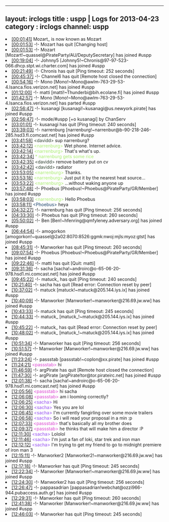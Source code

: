 
---
layout: irclogs
title : uspp | Logs for 2013-04-23
category : irclogs
channel: uspp
---
<li class="logitem"><a href="#00:01:41" name="00:01:41" class="time">[00:01:41]</a> <span class="nick">Mozart_</span> is now known as <span class="nick">Mozart</span> </li>
<li class="logitem"><a href="#00:01:53" name="00:01:53" class="time">[00:01:53]</a> -!- <span class="quit">Mozart</span> has quit [Changing host] </li>
<li class="logitem"><a href="#00:01:53" name="00:01:53" class="time">[00:01:53]</a> -!- <span class="join">Mozart</span> [Mozart!~quassel@PirateParty/AU/DeputySecretary] has joined #uspp </li>
<li class="logitem"><a href="#00:19:04" name="00:19:04" class="time">[00:19:04]</a> -!- <span class="join">Johnny5</span> [Johnny5!~Chronis@97-97-523-066.dhcp.stpt.wi.charter.com] has joined #uspp </li>
<li class="logitem"><a href="#00:21:49" name="00:21:49" class="time">[00:21:49]</a> -!- <span class="quit">Chronis</span> has quit [Ping timeout: 252 seconds] </li>
<li class="logitem"><a href="#00:45:37" name="00:45:37" class="time">[00:45:37]</a> -!- <span class="quit">Channel6</span> has quit [Remote host closed the connection] </li>
<li class="logitem"><a href="#00:54:16" name="00:54:16" class="time">[00:54:16]</a> -!- <span class="join">Mono</span> [Mono!~Mono@awlm-763-29-53-4.lsanca.fios.verizon.net] has joined #uspp </li>
<li class="logitem"><a href="#01:12:00" name="01:12:00" class="time">[01:12:00]</a> -!- <span class="join">matti</span> [matti!~Thunderbi@bih.ecolane.fi] has joined #uspp </li>
<li class="logitem"><a href="#01:42:57" name="01:42:57" class="time">[01:42:57]</a> -!- <span class="part">Mono</span> [Mono!~Mono@awlm-763-29-53-4.lsanca.fios.verizon.net] has parted #uspp </li>
<li class="logitem"><a href="#02:56:47" name="02:56:47" class="time">[02:56:47]</a> -!- <span class="join">kusanagi</span> [kusanagi!~kusanagi@us.newyork.pirate] has joined #uspp </li>
<li class="logitem"><a href="#02:56:47" name="02:56:47" class="time">[02:56:47]</a> -!- mode/<span class="mode">#uspp</span> [+o kusanagi] by ChanServ </li>
<li class="logitem"><a href="#03:01:01" name="03:01:01" class="time">[03:01:01]</a> -!- <span class="quit">kusanagi</span> has quit [Ping timeout: 240 seconds] </li>
<li class="logitem"><a href="#03:39:03" name="03:39:03" class="time">[03:39:03]</a> -!- <span class="join">narrenburg</span> [narrenburg!~narrenbur@b-90-218-246-285.hsd3.fl.comcast.net] has joined #uspp </li>
<li class="logitem"><a href="#03:41:58" name="03:41:58" class="time">[03:41:58]</a> <span class="person" style="color:#2d3f2f">&lt;davidd&gt;</span> sup narrenburg? </li>
<li class="logitem"><a href="#03:42:12" name="03:42:12" class="time">[03:42:12]</a> <span class="person" style="color:#a8ec6e">&lt;narrenburg&gt;</span> Wet phone. Internet advice. </li>
<li class="logitem"><a href="#03:42:14" name="03:42:14" class="time">[03:42:14]</a> <span class="person" style="color:#a8ec6e">&lt;narrenburg&gt;</span> That's what's up. </li>
<li class="logitem"><a href="#03:42:34" name="03:42:34" class="time">[03:42:34]</a> <span class="person" style="color:#a8ec6e">* narrenburg gets some rice</span> </li>
<li class="logitem"><a href="#03:42:35" name="03:42:35" class="time">[03:42:35]</a> <span class="person" style="color:#2d3f2f">&lt;davidd&gt;</span> remove battery put on cv </li>
<li class="logitem"><a href="#03:42:42" name="03:42:42" class="time">[03:42:42]</a> <span class="person" style="color:#2d3f2f">&lt;davidd&gt;</span> radiator </li>
<li class="logitem"><a href="#03:53:05" name="03:53:05" class="time">[03:53:05]</a> <span class="person" style="color:#a8ec6e">&lt;narrenburg&gt;</span> Thanks. </li>
<li class="logitem"><a href="#03:53:18" name="03:53:18" class="time">[03:53:18]</a> <span class="person" style="color:#a8ec6e">&lt;narrenburg&gt;</span> Just put it by the nearest heat source... </li>
<li class="logitem"><a href="#03:53:22" name="03:53:22" class="time">[03:53:22]</a> <span class="person" style="color:#a8ec6e">&lt;narrenburg&gt;</span> ...without waking anyone up </li>
<li class="logitem"><a href="#03:57:48" name="03:57:48" class="time">[03:57:48]</a> -!- <span class="join">Phoebus</span> [Phoebus!~Phoebus@PirateParty/GR/Member] has joined #uspp </li>
<li class="logitem"><a href="#03:58:03" name="03:58:03" class="time">[03:58:03]</a> <span class="person" style="color:#a8ec6e">&lt;narrenburg&gt;</span> Hello Phoebus </li>
<li class="logitem"><a href="#03:58:11" name="03:58:11" class="time">[03:58:11]</a> <span class="person" style="color:#1c456c">&lt;Phoebus&gt;</span> heya </li>
<li class="logitem"><a href="#04:32:27" name="04:32:27" class="time">[04:32:27]</a> -!- <span class="quit">narrenburg</span> has quit [Ping timeout: 256 seconds] </li>
<li class="logitem"><a href="#04:33:30" name="04:33:30" class="time">[04:33:30]</a> -!- <span class="quit">Phoebus</span> has quit [Ping timeout: 260 seconds] </li>
<li class="logitem"><a href="#05:50:02" name="05:50:02" class="time">[05:50:02]</a> -!- <span class="join">Ben</span> [Ben!~hfenring@qmfyleney.adversary.org] has joined #uspp </li>
<li class="logitem"><a href="#06:44:54" name="06:44:54" class="time">[06:44:54]</a> -!- <span class="join">amogorkon</span> [amogorkon!~quassel@2a02:8070:8526:ggmk:nwoj:mjls:myoz:gtst] has joined #uspp </li>
<li class="logitem"><a href="#08:45:31" name="08:45:31" class="time">[08:45:31]</a> -!- <span class="quit">Manworker</span> has quit [Ping timeout: 260 seconds] </li>
<li class="logitem"><a href="#09:07:54" name="09:07:54" class="time">[09:07:54]</a> -!- <span class="join">Phoebus</span> [Phoebus!~Phoebus@PirateParty/GR/Member] has joined #uspp </li>
<li class="logitem"><a href="#09:22:46" name="09:22:46" class="time">[09:22:46]</a> -!- <span class="quit">matti</span> has quit [Quit: matti] </li>
<li class="logitem"><a href="#09:31:36" name="09:31:36" class="time">[09:31:36]</a> -!- <span class="join">sacha</span> [sacha!~androirc@o-65-06-20-978.hsd1.mi.comcast.net] has joined #uspp </li>
<li class="logitem"><a href="#09:45:22" name="09:45:22" class="time">[09:45:22]</a> -!- <span class="quit">matuck_</span> has quit [Ping timeout: 240 seconds] </li>
<li class="logitem"><a href="#10:21:40" name="10:21:40" class="time">[10:21:40]</a> -!- <span class="quit">sacha</span> has quit [Read error: Connection reset by peer] </li>
<li class="logitem"><a href="#10:37:02" name="10:37:02" class="time">[10:37:02]</a> -!- <span class="join">matuck</span> [matuck!~matuck@205.144.iys.ix] has joined #uspp </li>
<li class="logitem"><a href="#10:40:09" name="10:40:09" class="time">[10:40:09]</a> -!- <span class="join">Manworker</span> [Manworker!~manworker@216.69.jw.ww] has joined #uspp </li>
<li class="logitem"><a href="#10:43:33" name="10:43:33" class="time">[10:43:33]</a> -!- <span class="quit">matuck</span> has quit [Ping timeout: 245 seconds] </li>
<li class="logitem"><a href="#10:44:33" name="10:44:33" class="time">[10:44:33]</a> -!- <span class="join">matuck_</span> [matuck_!~matuck@205.144.iys.ix] has joined #uspp </li>
<li class="logitem"><a href="#10:45:22" name="10:45:22" class="time">[10:45:22]</a> -!- <span class="quit">matuck_</span> has quit [Read error: Connection reset by peer] </li>
<li class="logitem"><a href="#10:48:02" name="10:48:02" class="time">[10:48:02]</a> -!- <span class="join">matuck_</span> [matuck_!~matuck@205.144.iys.ix] has joined #uspp </li>
<li class="logitem"><a href="#10:51:34" name="10:51:34" class="time">[10:51:34]</a> -!- <span class="quit">Manworker</span> has quit [Ping timeout: 256 seconds] </li>
<li class="logitem"><a href="#10:51:57" name="10:51:57" class="time">[10:51:57]</a> -!- <span class="join">Manworker</span> [Manworker!~manworker@216.69.jw.ww] has joined #uspp </li>
<li class="logitem"><a href="#11:23:24" name="11:23:24" class="time">[11:23:24]</a> -!- <span class="join">passstab</span> [passstab!~coplon@xx.pirate] has joined #uspp </li>
<li class="logitem"><a href="#11:24:21" name="11:24:21" class="time">[11:24:21]</a> <span class="person" style="color:#dc45d1">&lt;passstab&gt;</span> hi </li>
<li class="logitem"><a href="#11:46:59" name="11:46:59" class="time">[11:46:59]</a> -!- <span class="quit">argPirate</span> has quit [Remote host closed the connection] </li>
<li class="logitem"><a href="#11:47:30" name="11:47:30" class="time">[11:47:30]</a> -!- <span class="join">argPirate</span> [argPirate!tor@tor.pirateirc.net] has joined #uspp </li>
<li class="logitem"><a href="#12:01:38" name="12:01:38" class="time">[12:01:38]</a> -!- <span class="join">sacha</span> [sacha!~androirc@o-65-06-20-978.hsd1.mi.comcast.net] has joined #uspp </li>
<li class="logitem"><a href="#12:05:56" name="12:05:56" class="time">[12:05:56]</a> <span class="person" style="color:#dc45d1">&lt;passstab&gt;</span> hi sacha  </li>
<li class="logitem"><a href="#12:06:08" name="12:06:08" class="time">[12:06:08]</a> <span class="person" style="color:#dc45d1">&lt;passstab&gt;</span> am i looming correctly? </li>
<li class="logitem"><a href="#12:06:25" name="12:06:25" class="time">[12:06:25]</a> <span class="person" style="color:#954ef2">&lt;sacha&gt;</span> Hi </li>
<li class="logitem"><a href="#12:06:30" name="12:06:30" class="time">[12:06:30]</a> <span class="person" style="color:#954ef2">&lt;sacha&gt;</span> Yes you are lol </li>
<li class="logitem"><a href="#12:06:45" name="12:06:45" class="time">[12:06:45]</a> <span class="person" style="color:#954ef2">&lt;sacha&gt;</span> I'm currently fangirling over some movie trailers </li>
<li class="logitem"><a href="#12:06:58" name="12:06:58" class="time">[12:06:58]</a> <span class="person" style="color:#954ef2">&lt;sacha&gt;</span> So i will read your proposal in a min :p </li>
<li class="logitem"><a href="#12:07:33" name="12:07:33" class="time">[12:07:33]</a> <span class="person" style="color:#dc45d1">&lt;passstab&gt;</span> that's basically all my brother does </li>
<li class="logitem"><a href="#12:09:37" name="12:09:37" class="time">[12:09:37]</a> <span class="person" style="color:#dc45d1">&lt;passstab&gt;</span> he thinks that will make him a director :P </li>
<li class="logitem"><a href="#12:11:30" name="12:11:30" class="time">[12:11:30]</a> <span class="person" style="color:#954ef2">&lt;sacha&gt;</span> Lololol  </li>
<li class="logitem"><a href="#12:11:46" name="12:11:46" class="time">[12:11:46]</a> <span class="person" style="color:#954ef2">&lt;sacha&gt;</span> I'm just a fan of loki, star trek and iron man </li>
<li class="logitem"><a href="#12:12:12" name="12:12:12" class="time">[12:12:12]</a> <span class="person" style="color:#954ef2">&lt;sacha&gt;</span> I'm trying to get my friend to go to midnight premiere of iron man 3 </li>
<li class="logitem"><a href="#12:15:11" name="12:15:11" class="time">[12:15:11]</a> -!- <span class="join">Manworker2</span> [Manworker2!~manworker@216.69.jw.ww] has joined #uspp </li>
<li class="logitem"><a href="#12:17:18" name="12:17:18" class="time">[12:17:18]</a> -!- <span class="quit">Manworker</span> has quit [Ping timeout: 245 seconds] </li>
<li class="logitem"><a href="#12:22:34" name="12:22:34" class="time">[12:22:34]</a> -!- <span class="join">Manworker</span> [Manworker!~manworker@216.69.jw.ww] has joined #uspp </li>
<li class="logitem"><a href="#12:24:30" name="12:24:30" class="time">[12:24:30]</a> -!- <span class="quit">Manworker2</span> has quit [Ping timeout: 256 seconds] </li>
<li class="logitem"><a href="#12:26:47" name="12:26:47" class="time">[12:26:47]</a> -!- <span class="join">pappasadrian</span> [pappasadrian!webchat@ozzi966-944.pubaccess.auth.gr] has joined #uspp </li>
<li class="logitem"><a href="#12:29:31" name="12:29:31" class="time">[12:29:31]</a> -!- <span class="quit">Manworker</span> has quit [Ping timeout: 260 seconds] </li>
<li class="logitem"><a href="#12:41:38" name="12:41:38" class="time">[12:41:38]</a> -!- <span class="join">Manworker</span> [Manworker!~manworker@216.69.jw.ww] has joined #uspp </li>
<li class="logitem"><a href="#12:46:03" name="12:46:03" class="time">[12:46:03]</a> -!- <span class="quit">Manworker</span> has quit [Ping timeout: 245 seconds] </li>


